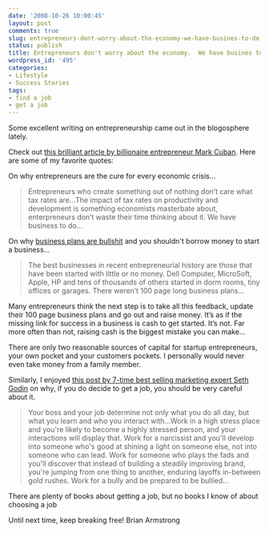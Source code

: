 ```yaml
---
date: '2008-10-26 10:00:45'
layout: post
comments: true
slug: entrepreneurs-dont-worry-about-the-economy-we-have-busines-to-do
status: publish
title: Entrepreneurs don't worry about the economy.  We have busines to do...
wordpress_id: '495'
categories:
- Lifestyle
- Success Stories
tags:
- find a job
- get a job
---
```


Some excellent writing on entrepreneurship came out in the blogosphere lately.

Check out [this brilliant article by billionaire entrepreneur Mark Cuban](http://blogmaverick.com/2008/10/23/the-cure-to-our-economic-problems/).  Here are some of my favorite quotes:

On why entrepreneurs are the cure for every economic crisis...


> Entrepreneurs who create something out of nothing don’t care what tax rates are...The impact of tax rates on productivity and development is something economists masterbate about,  enterpreneurs don’t waste their time thinking about it. We have business to do...



On why [business plans are bullshit](http://brianarmstrong.org/posts/business-plans-are-bullshit/) and you shouldn't borrow money to start a business...


> The best businesses in recent entrepreneurial history are those that have been started with little or no money. Dell Computer, MicroSoft, Apple, HP and tens of thousands of others started in dorm rooms, tiny offices or garages. There weren’t 100 page long business plans...

Many entrepreneurs think the next step is to take all this feedback, update their 100 page business plans and go out and raise money. It’s as if the missing link for success in a business is cash to get started. It’s not. Far more often than not, raising cash is the biggest mistake you can make...

There are only two reasonable sources of capital for startup entrepreneurs, your own pocket and your customers pockets. I personally would never even take money from a family member.



Similarly, I enjoyed [this post by 7-time best selling marketing expert Seth Godin](http://sethgodin.typepad.com/seths_blog/2008/10/be-careful-of-w.html) on why, if you do decide to get a job, you should be very careful about it.



> Your boss and your job determine not only what you do all day, but what you learn and who you interact with...Work in a high stress place and you're likely to become a highly stressed person, and your interactions will display that. Work for a narcissist and you'll develop into someone who's good at shining a light on someone else, not into someone who can lead. Work for someone who plays the fads and you'll discover that instead of building a steadily improving brand, you're jumping from one thing to another, enduring layoffs in-between gold rushes. Work for a bully and be prepared to be bullied...

There are plenty of books about getting a job, but no books I know of about choosing a job



Until next time, keep breaking free!
Brian Armstrong
